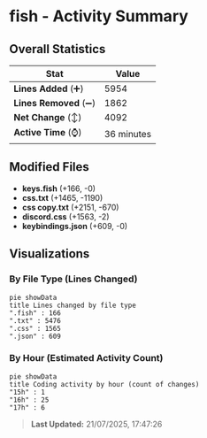 # fish - Activity Summary 

## Overall Statistics

| Stat                   | Value                                                             |
| ---------------------- | ----------------------------------------------------------------- |
| **Lines Added** (➕)   | 5954                                          |
| **Lines Removed** (➖) | 1862                                        |
| **Net Change** (↕)    | 4092                |
| **Active Time** (⌚)   | 36 minutes |


## Modified Files
- **keys.fish** (+166, -0)
- **css.txt** (+1465, -1190)
- **css copy.txt** (+2151, -670)
- **discord.css** (+1563, -2)
- **keybindings.json** (+609, -0)

## Visualizations

### By File Type (Lines Changed)

```mermaid
pie showData
title Lines changed by file type
".fish" : 166
".txt" : 5476
".css" : 1565
".json" : 609
```

### By Hour (Estimated Activity Count)

```mermaid
pie showData
title Coding activity by hour (count of changes)
"15h" : 1
"16h" : 25
"17h" : 6
```


> **Last Updated:** 21/07/2025, 17:47:26